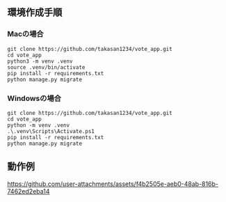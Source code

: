 ## 環境作成手順
### Macの場合
```
git clone https://github.com/takasan1234/vote_app.git
cd vote_app
python3 -m venv .venv
source .venv/bin/activate
pip install -r requirements.txt
python manage.py migrate
```


### Windowsの場合
```
git clone https://github.com/takasan1234/vote_app.git
cd vote_app
python -m venv .venv
.\.venv\Scripts\Activate.ps1
pip install -r requirements.txt
python manage.py migrate
```
## 動作例

https://github.com/user-attachments/assets/f4b2505e-aeb0-48ab-816b-7462ed2eba14

